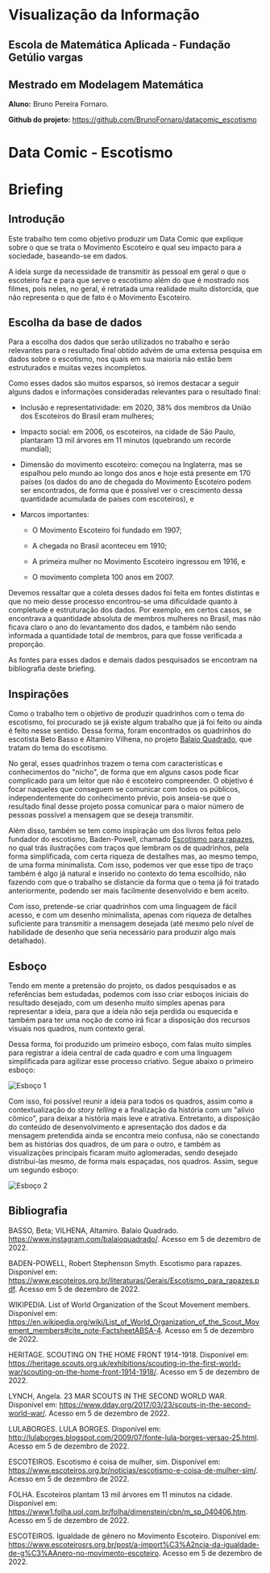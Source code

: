 # Visualização da Informação

  

## Escola de Matemática Aplicada - Fundação Getúlio vargas

## Mestrado em Modelagem Matemática

  

**Aluno:** Bruno Pereira Fornaro.

**Github do projeto:** https://github.com/BrunoFornaro/datacomic_escotismo

  

# Data Comic - Escotismo

# Briefing

  

## Introdução

Este trabalho tem como objetivo produzir um Data Comic que explique sobre o que se trata o Movimento Escoteiro e qual seu impacto para a sociedade, baseando-se em dados.

A ideia surge da necessidade de transmitir às pessoal em geral o que o escoteiro faz e para que serve o escotismo além do que é mostrado nos filmes, pois neles, no geral, é retratada uma realidade muito distorcida, que não representa o que de fato é o Movimento Escoteiro.

  

## Escolha da base de dados

Para a escolha dos dados que serão utilizados no trabalho e serão relevantes para o resultado final obtido advém de uma extensa pesquisa em dados sobre o escotismo, nos quais em sua maioria não estão bem estruturados e muitas vezes incompletos.

  

Como esses dados são muitos esparsos, só iremos destacar a seguir alguns dados e informações consideradas relevantes para o resultado final:

  

* Inclusão e representatividade: em 2020, 38% dos membros da União dos Escoteiros do Brasil eram mulheres;

* Impacto social: em 2006, os escoteiros, na cidade de São Paulo, plantaram 13 mil árvores em 11 minutos (quebrando um recorde mundial);

* Dimensão do movimento escoteiro: começou na Inglaterra, mas se espalhou pelo mundo ao longo dos anos e hoje está presente em 170 países (os dados do ano de chegada do Movimento Escoteiro podem ser encontrados, de forma que é possível ver o crescimento dessa quantidade acumulada de países com escoteiros), e

* Marcos importantes:

  * O Movimento Escoteiro foi fundado em 1907;

  * A chegada no Brasil aconteceu em 1910;

  * A primeira mulher no Movimento Escoteiro ingressou em 1916, e

  * O movimento completa 100 anos em 2007.

  

Devemos ressaltar que a coleta desses dados foi feita em fontes distintas e que no meio desse processo encontrou-se uma dificuldade quanto à completude e estruturação dos dados. Por exemplo, em certos casos, se encontrava a quantidade absoluta de membros mulheres no Brasil, mas não ficava claro o ano do levantamento dos dados, e também não sendo informada a quantidade total de membros, para que fosse verificada a proporção.

  

As fontes para esses dados e demais dados pesquisados se encontram na bibliografia deste briefing.

  

## Inspirações

Como o trabalho tem o objetivo de produzir quadrinhos com o tema do escotismo, foi procurado se já existe algum trabalho que já foi feito ou ainda é feito nesse sentido. Dessa forma, foram encontrados os quadrinhos do escotista Beto Basso e Altamiro Vilhena, no projeto [Balaio Quadrado](https://www.instagram.com/balaioquadrado/), que tratam do tema do escotismo.

  

No geral, esses quadrinhos trazem o tema com características e conhecimentos do "nicho", de forma que em alguns casos pode ficar complicado para um leitor que não é escoteiro compreender. O objetivo é focar naqueles que conseguem se comunicar com todos os públicos, independentemente do conhecimento prévio, pois anseia-se que o resultado final desse projeto possa comunicar para o maior número de pessoas possível a mensagem que se deseja transmitir.

  

Além disso, também se tem como inspiração um dos livros feitos pelo fundador do escotismo, Baden-Powell, chamado [Escotismo para rapazes](https://www.escoteiros.org.br/literaturas/Gerais/Escotismo_para_rapazes.pdf), no qual trás ilustrações com traços que lembram os de quadrinhos, pela forma simplificada, com certa riqueza de destalhes mas, ao mesmo tempo, de uma forma minimalista. Com isso, podemos ver que esse tipo de traço também é algo já natural e inserido no contexto do tema escolhido, não fazendo com que o trabalho se distancie da forma que o tema já foi tratado anteriormente, podendo ser mais facilmente desenvolvido e bem aceito.

  

Com isso, pretende-se criar quadrinhos com uma linguagem de fácil acesso, e com um desenho minimalista, apenas com riqueza de detalhes suficiente para transmitir a mensagem desejada (até mesmo pelo nível de habilidade de desenho que seria necessário para produzir algo mais detalhado).

  

## Esboço

Tendo em mente a pretensão do projeto, os dados pesquisados e as referências bem estudadas, podemos com isso criar esboços iniciais do resultado desejado, com um desenho muito simples apenas para representar a ideia, para que a ideia não seja perdida ou esquecida e também para ter uma noção de como irá ficar a disposição dos recursos visuais nos quadros, num contexto geral.

  

Dessa forma, foi produzido um primeiro esboço, com falas muito simples para registrar a ideia central de cada quadro e com uma linguagem simplificada para agilizar esse processo criativo. Segue abaixo o primeiro esboço:

  

![Esboço 1](esboco_quadrinho_v1.jpg)

  

Com isso, foi possível reunir a ideia para todos os quadros, assim como a contextualização do _story telling_ e a finalização da história com um "alívio cômico", para deixar a história mais leve e atrativa. Entretanto, a disposição do conteúdo de desenvolvimento e apresentação dos dados e da mensagem pretendida ainda se encontra meio confusa, não se conectando bem as histórias dos quadros, de um para o outro, e também as visualizações principais ficaram muito aglomeradas, sendo desejado distribuí-las mesmo, de forma mais espaçadas, nos quadros. Assim, segue um segundo esboço:

  

![Esboço 2](esboco_quadrinho_v2.jpg)

  

## Bibliografia

  

BASSO, Beta; VILHENA, Altamiro. Balaio Quadrado. https://www.instagram.com/balaioquadrado/. Acesso em 5 de dezembro de 2022.

  

BADEN-POWELL, Robert Stephenson Smyth. Escotismo para rapazes. Disponível em: https://www.escoteiros.org.br/literaturas/Gerais/Escotismo_para_rapazes.pdf. Acesso em 5 de dezembro de 2022.

  

WIKIPEDIA. List of World Organization of the Scout Movement members. Disponível em: https://en.wikipedia.org/wiki/List_of_World_Organization_of_the_Scout_Movement_members#cite_note-FactsheetABSA-4. Acesso em 5 de dezembro de 2022.

  

HERITAGE. SCOUTING ON THE HOME FRONT 1914-1918. Disponível em: https://heritage.scouts.org.uk/exhibitions/scouting-in-the-first-world-war/scouting-on-the-home-front-1914-1918/. Acesso em 5 de dezembro de 2022.

  

LYNCH, Angela. 23 MAR SCOUTS IN THE SECOND WORLD WAR. Disponível em: https://www.dday.org/2017/03/23/scouts-in-the-second-world-war/. Acesso em 5 de dezembro de 2022.

  

LULABORGES. LULA BORGES. Disponível em: http://lulaborges.blogspot.com/2009/07/fonte-lula-borges-versao-25.html. Acesso em 5 de dezembro de 2022.

  

ESCOTEIROS. Escotismo é coisa de mulher, sim. Disponível em: https://www.escoteiros.org.br/noticias/escotismo-e-coisa-de-mulher-sim/. Acesso em 5 de dezembro de 2022.

  

FOLHA. Escoteiros plantam 13 mil árvores em 11 minutos na cidade. Disponível em: https://www1.folha.uol.com.br/folha/dimenstein/cbn/m_sp_040406.htm. Acesso em 5 de dezembro de 2022.

  

ESCOTEIROS. Igualdade de gênero no Movimento Escoteiro. Disponível em: https://www.escoteirosrs.org.br/post/a-import%C3%A2ncia-da-igualdade-de-g%C3%AAnero-no-movimento-escoteiro. Acesso em 5 de dezembro de 2022.


